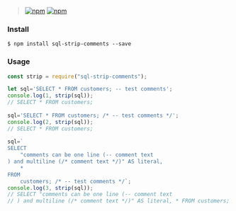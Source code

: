 >[![npm](https://img.shields.io/npm/v/sql-strip-comments.svg)]() [![npm](https://img.shields.io/npm/dm/sql-strip-comments.svg)]()

### Install
```
$ npm install sql-strip-comments --save
```

### Usage
```js
const strip = require("sql-strip-comments");

let sql='SELECT * FROM customers; -- test comments';
console.log(1, strip(sql));
// SELECT * FROM customers; 
 
sql='SELECT * FROM customers; /* -- test comments */';
console.log(2, strip(sql));
// SELECT * FROM customers; 
 
sql=`
SELECT 
    "comments can be one line (-- comment text 
) and multiline (/* comment text */)" AS literal, 
    * 
FROM 
    customers; /* -- test comments */`;
console.log(3, strip(sql));
// SELECT "comments can be one line (-- comment text 
// ) and multiline (/* comment text */)" AS literal, * FROM customers;

```
